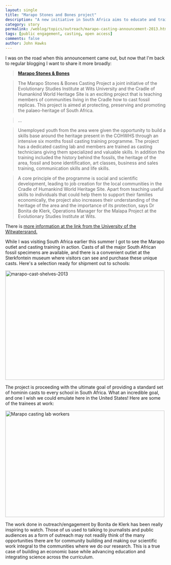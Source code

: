 ```yaml
---
layout: single 
title: "Marapo Stones and Bones project" 
description: "A new initiative in South Africa aims to educate and train local talent in casting." 
category: story
permalink: /weblog/topics/outreach/marapo-casting-announcement-2013.html
tags: [public engagement, casting, open access] 
comments: false 
author: John Hawks 
---
```


I was on the road when this announcement came out, but now that I'm back to regular blogging I want to share it more broadly: 

<blockquote><a href="http://www.wits.ac.za/newsroom/newsitems/201307/20777/news_item_20777.html"><strong>Marapo Stones & Bones</strong></a></blockquote>

<blockquote>The Marapo Stones & Bones Casting Project  a joint initiative of the Evolutionary Studies Institute at Wits University and the Cradle of Humankind World Heritage Site  is an exciting project that is teaching members of communities living in the Cradle how to cast fossil replicas. This project is aimed at protecting, preserving and promoting the palaeo-heritage of South Africa. </blockquote>

<blockquote>...</blockquote>

<blockquote>Unemployed youth from the area were given the opportunity to build a skills base around the heritage present in the COHWHS through an intensive six months fossil casting training programme. The project has a dedicated casting lab and members are trained as casting technicians giving them specialized and valuable skills.  In addition the training included the history behind the fossils, the heritage of the area, fossil and bone identification, art classes, business and sales training, communication skills and life skills.</blockquote>

<blockquote>A core principle of the programme is social and scientific development, leading to job creation for the local communities in the Cradle of Humankind World Heritage Site. Apart from teaching useful skills to individuals that could help them to support their families economically, the project also increases their understanding of the heritage of the area and the importance of its protection, says Dr Bonita de Klerk, Operations Manager for the Malapa Project at the Evolutionary Studies Institute at Wits.</blockquote>

There is <a href="http://www.wits.ac.za/newsroom/newsitems/201307/20777/news_item_20777.html">more information at the link from the University of the Witwatersrand.</a>

While I was visiting South Africa earlier this summer I got to see the Marapo outlet and casting training in action. Casts of all the major South African fossil specimens are available, and there is a convenient outlet at the Sterkfontein museum where visitors can see and purchase these unique casts. Here's a selection ready for shipment out to schools: 

<div class="middle-picture">
<a href="http://www.flickr.com/photos/johnhawks/9545766455/" title="marapo-cast-shelves-2013 by John Hawks, on Flickr"><img src="http://farm6.staticflickr.com/5471/9545766455_77d4fb9656.jpg" width="500" height="342" alt="marapo-cast-shelves-2013"></a>
</div>

The project is proceeding with the ultimate goal of providing a standard set of hominin casts to every school in South Africa. What an incredible goal, and one I wish we could emulate here in the United States! Here are some of the trainees at work: 

<div class="middle-picture">
<a href="http://www.flickr.com/photos/johnhawks/9566811608/" title="Marapo casting lab workers by John Hawks, on Flickr"><img src="http://farm6.staticflickr.com/5330/9566811608_dc02c0e961.jpg" width="500" height="333" alt="Marapo casting lab workers"></a>
</div>

The work done in outreach/engagement by Bonita de Klerk has been really inspiring to watch. Those of us used to talking to journalists and public audiences as a form of outreach may not readily think of the many opportunities there are for community building and making our scientific work integral to the communities where we do our research. This is a true case of building an economic base while advancing education and integrating science across the curriculum. 



